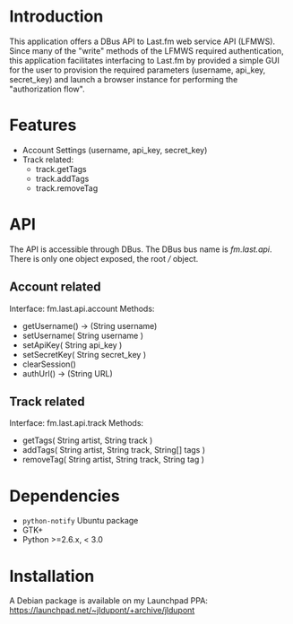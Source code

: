 Introduction
============

This application offers a DBus API to Last.fm web service API (LFMWS).
Since many of the "write" methods of the LFMWS required authentication,
this application facilitates interfacing to Last.fm by provided a simple
GUI for the user to provision the required parameters (username, api_key, secret_key)
and launch a browser instance for performing the "authorization flow".

Features
========

- Account Settings (username, api_key, secret_key)
- Track related:
  - track.getTags
  - track.addTags
  - track.removeTag


API
===

The API is accessible through DBus. The DBus bus name is *fm.last.api*. There is only one object exposed, the root */* object.

Account related
---------------

Interface: fm.last.api.account
Methods: 

 - getUsername() -> (String username)
 - setUsername( String username )
 - setApiKey( String api_key )
 - setSecretKey( String secret_key )
 - clearSession()
 - authUrl() -> (String URL)

Track related
-------------

Interface: fm.last.api.track
Methods:
 
 - getTags( String artist, String track )
 - addTags( String artist, String track, String[] tags )
 - removeTag( String artist, String track, String tag )

 
Dependencies
============

- `python-notify` Ubuntu package
- GTK+
- Python >=2.6.x, < 3.0
  
Installation
============

A Debian package is available on my Launchpad PPA: https://launchpad.net/~jldupont/+archive/jldupont
